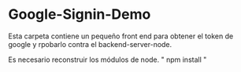 # Google-Signin-Demo

Esta carpeta contiene un pequeño front end para obtener el token de google y rpobarlo contra el backend-server-node.

Es necesario reconstruir los módulos de node.
" npm install "